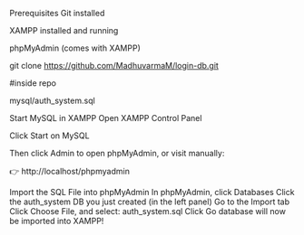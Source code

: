 Prerequisites
Git installed

XAMPP installed and running

phpMyAdmin (comes with XAMPP)


git clone https://github.com/MadhuvarmaM/login-db.git


#inside repo

mysql/auth_system.sql


Start MySQL in XAMPP
Open XAMPP Control Panel

Click Start on MySQL

Then click Admin to open phpMyAdmin, or visit manually:

👉 http://localhost/phpmyadmin


Import the SQL File into phpMyAdmin
In phpMyAdmin, click Databases
Click the auth_system DB you just created (in the left panel)
Go to the Import tab
Click Choose File, and select: auth_system.sql
Click Go 
database will now be imported into XAMPP!

